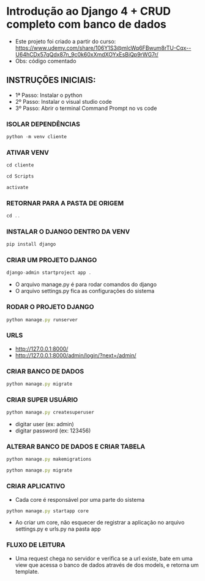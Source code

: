 # Introdução ao Django 4 + CRUD completo com banco de dados

- Este projeto foi criado a partir do curso: https://www.udemy.com/share/106Y1S3@mlcWq6FBwum8rTU-Cqx--U64hCDx57qQdx87n_9c0k60xXmdXOYxEsBiQp9rWG7r/
- Obs: código comentado

## INSTRUÇÕES INICIAIS:

- 1ª Passo: Instalar o python
- 2º Passo: Instalar o visual studio code
- 3º Passo: Abrir o terminal Command Prompt no vs code

### ISOLAR DEPENDÊNCIAS
```js
python -m venv cliente
```

### ATIVAR VENV
```js
cd cliente
```
```js
cd Scripts
```
```js
activate
```

### RETORNAR PARA A PASTA DE ORIGEM
```js 
cd ..
```

### INSTALAR O DJANGO DENTRO DA VENV
```js
pip install django
```

### CRIAR UM PROJETO DJANGO
```js
django-admin startproject app .
```
- O arquivo manage.py é para rodar comandos do django
- O arquivo settings.py fica as configurações do sistema 

### RODAR O PROJETO DJANGO
```js
python manage.py runserver
```

### URLS
- http://127.0.0.1:8000/
- http://127.0.0.1:8000/admin/login/?next=/admin/

### CRIAR BANCO DE DADOS
```js
python manage.py migrate
```
### CRIAR SUPER USUÁRIO
```js
python manage.py createsuperuser 
```
- digitar user (ex: admin)
- digitar password (ex: 123456)

### ALTERAR BANCO DE DADOS E CRIAR TABELA
```js
python manage.py makemigrations
```
```js
python manage.py migrate
```

### CRIAR APLICATIVO
- Cada core é responsável por uma parte do sistema
```js
python manage.py startapp core
```
- Ao criar um core, não esquecer de registrar a aplicação no arquivo settings.py e urls.py na pasta app

### FLUXO DE LEITURA
- Uma request chega no servidor e verifica se a url existe, bate em uma view que acessa o banco de dados através de dos models, e retorna um template.
